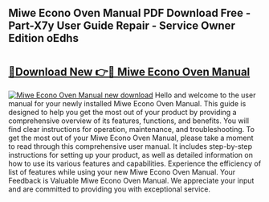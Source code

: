 ## Miwe Econo Oven Manual PDF Download Free - Part-X7y User Guide Repair - Service Owner Edition oEdhs

# <h2><a href="http://cf26353.oget.top/?id=Miwe+Econo+Oven+Manual">🔗Download New 👉🔴 Miwe Econo Oven Manual</a></h2>

[![Miwe Econo Oven Manual new download](https://i.imgur.com/5g1atiW.png)](http://cf26353.oget.top/?id=Miwe+Econo+Oven+Manual)
Hello and welcome to the user manual for your newly installed Miwe Econo Oven Manual. This guide is designed to help you get the most out of your product by providing a comprehensive overview of its features, functions, and benefits. You will find clear instructions for operation, maintenance, and troubleshooting. To get the most out of your Miwe Econo Oven Manual, please take a moment to read through this comprehensive user manual. It includes step-by-step instructions for setting up your product, as well as detailed information on how to use its various features and capabilities. Experience the efficiency of list of features while using your new Miwe Econo Oven Manual. Your Feedback is Valuable Miwe Econo Oven Manual. We appreciate your input and are committed to providing you with exceptional service.
